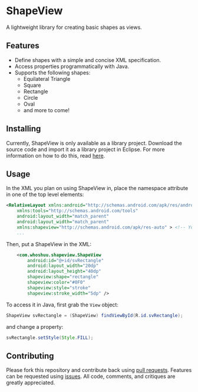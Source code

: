# ShapeView

A lightweight library for creating basic shapes as views.

## Features

- Define shapes with a simple and concise XML specification.
- Access properties programmatically with Java.
- Supports the following shapes:
  - Equilateral Triangle
  - Square
  - Rectangle
  - Circle
  - Oval
  - and more to come!

## Installing

Currently, ShapeView is only available as a library project. Download the source code and import it as a library project in Eclipse. For more information on how to do this, read [here](http://developer.android.com/tools/projects/index.html#LibraryProjects).

## Usage

In the XML you plan on using ShapeView in, place the namespace attribute in one of the top level elements:

```xml
<RelativeLayout xmlns:android="http://schemas.android.com/apk/res/android"
    xmlns:tools="http://schemas.android.com/tools"
    android:layout_width="match_parent"
    android:layout_width="match_parent"
    xmlns:shapeview="http://schemas.android.com/apk/res-auto" > <!-- You need this>
    ...
```

Then, put a ShapeView in the XML:

```xml
    <com.whoshuu.shapeview.ShapeView
        android:id="@+id/svRectangle"
        android:layout_width="20dp"
        android:layout_height="40dp"
        shapeview:shape="rectangle"
        shapeview:color="#0F0"
        shapeview:style="stroke"
        shapeview:stroke_width="5dp" />
```

To access it in Java, first grab the `View` object:

```java
ShapeView svRectangle = (ShapeView) findViewById(R.id.svRectangle);
```

and change a property:

```java
svRectangle.setStyle(Style.FILL);
```

## Contributing

Please fork this repository and contribute back using [pull requests](https://github.com/whoshuu/ShapeView/pulls). Features can be requested using [issues](https://github.com/whoshuu/ShapeView/issues). All code, comments, and critiques are greatly appreciated.
